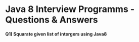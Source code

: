 # Java 8 Interview Programms - Questions & Answers

#### Q1) Squarate given list of intergers using Java8
